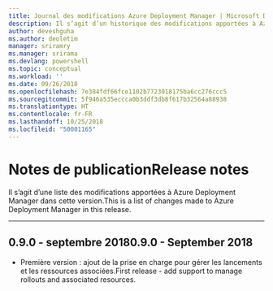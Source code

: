 ```yaml
---
title: Journal des modifications Azure Deployment Manager | Microsoft Docs
description: Il s’agit d’un historique des modifications apportées à Azure Deployment Manager dans la dernière version.
author: deveshguha
ms.author: deoletim
manager: sriramry
ms.manager: srirama
ms.devlang: powershell
ms.topic: conceptual
ms.workload: ''
ms.date: 09/26/2018
ms.openlocfilehash: 7e384fdf66fce1102b7723018175ba6cc276ccc5
ms.sourcegitcommit: 5f946a535eccca0b3ddf3db8f617b32564a88938
ms.translationtype: HT
ms.contentlocale: fr-FR
ms.lasthandoff: 10/25/2018
ms.locfileid: "50001165"
---
```

# <a name="release-notes"></a><span data-ttu-id="011c1-103">Notes de publication</span><span class="sxs-lookup"><span data-stu-id="011c1-103">Release notes</span></span>

<span data-ttu-id="011c1-104">Il s’agit d’une liste des modifications apportées à Azure Deployment Manager dans cette version.</span><span class="sxs-lookup"><span data-stu-id="011c1-104">This is a list of changes made to Azure Deployment Manager in this release.</span></span>

---
## <a name="090---september-2018"></a><span data-ttu-id="011c1-105">0.9.0 - septembre 2018</span><span class="sxs-lookup"><span data-stu-id="011c1-105">0.9.0 - September 2018</span></span>
* <span data-ttu-id="011c1-106">Première version : ajout de la prise en charge pour gérer les lancements et les ressources associées.</span><span class="sxs-lookup"><span data-stu-id="011c1-106">First release - add support to manage rollouts and associated resources.</span></span>